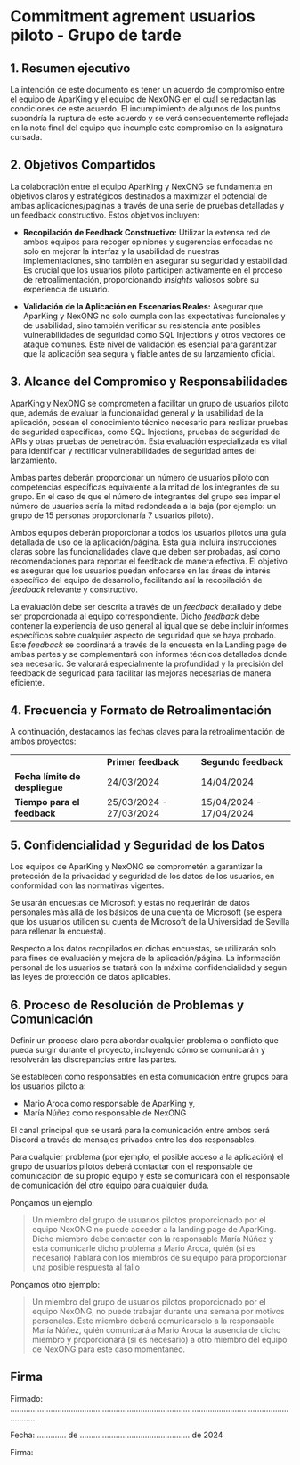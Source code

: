# Commitment agrement usuarios piloto - Grupo de tarde

## 1. Resumen ejecutivo

La intención de este documento es tener un acuerdo de compromiso entre el equipo de AparKing y el equipo de NexONG en el cuál se redactan las condiciones de este acuerdo. 
El incumplimiento de algunos de los puntos supondría la ruptura de este acuerdo y se verá consecuentemente reflejada en la nota final del equipo que incumple este compromiso en la asignatura cursada.


## 2. Objetivos Compartidos

La colaboración entre el equipo AparKing y NexONG se fundamenta en objetivos claros y estratégicos destinados a maximizar el potencial de ambas aplicaciones/páginas a través de una serie de pruebas detalladas y un feedback constructivo. 
Estos objetivos incluyen:

- **Recopilación de Feedback Constructivo:** Utilizar la extensa red de ambos equipos para recoger opiniones y sugerencias enfocadas no solo en mejorar la interfaz y la usabilidad de nuestras implementaciones, sino también en asegurar su seguridad y estabilidad. Es crucial que los usuarios piloto participen activamente en el proceso de retroalimentación, proporcionando *insights* valiosos sobre su experiencia de usuario.

- **Validación de la Aplicación en Escenarios Reales:** Asegurar que AparKing y NexONG no solo cumpla con las expectativas funcionales y de usabilidad, sino también verificar su resistencia ante posibles vulnerabilidades de seguridad como SQL Injections y otros vectores de ataque comunes. Este nivel de validación es esencial para garantizar que la aplicación sea segura y fiable antes de su lanzamiento oficial.


## 3. Alcance del Compromiso y Responsabilidades

AparKing y NexONG se comprometen a facilitar un grupo de usuarios piloto que, además de evaluar la funcionalidad general y la usabilidad de la aplicación, posean el conocimiento técnico necesario para realizar pruebas de seguridad específicas, como SQL Injections, pruebas de seguridad de APIs y otras pruebas de penetración. Esta evaluación especializada es vital para identificar y rectificar vulnerabilidades de seguridad antes del lanzamiento.

Ambas partes deberán proporcionar un número de usuarios piloto con competencias específicas equivalente a la mitad de los integrantes de su grupo. En el caso de que el número de integrantes del grupo sea impar el número de usuarios sería la mitad redondeada a la baja (por ejemplo: un grupo de 15 personas proporcionaría 7 usuarios piloto).

Ambos equipos deberán proporcionar a todos los usuarios pilotos una guía detallada de uso de la aplicación/página. Esta guía incluirá instrucciones claras sobre las funcionalidades clave que deben ser probadas, así como recomendaciones para reportar el feedback de manera efectiva. El objetivo es asegurar que los usuarios puedan enfocarse en las áreas de interés específico del equipo de desarrollo, facilitando así la recopilación de *feedback* relevante y constructivo.

La evaluación debe ser descrita a través de un *feedback* detallado y debe ser proporcionada al equipo correspondiente. Dicho *feedback* debe contener la experiencia de uso general al igual que se debe incluir informes específicos sobre cualquier aspecto de seguridad que se haya probado. Este *feedback* se coordinará a través de la encuesta en la Landing page de ambas partes y se complementará con informes técnicos detallados donde sea necesario. Se valorará especialmente la profundidad y la precisión del feedback de seguridad para facilitar las mejoras necesarias de manera eficiente.


## 4. Frecuencia y Formato de Retroalimentación

A continuación, destacamos las fechas claves para la retroalimentación de ambos proyectos:

<table>
  <tr>
    <td></td>
    <td><strong>Primer feedback</strong></td>
    <td><strong>Segundo feedback</strong></td>
  </tr>
  <tr>
    <td><strong>Fecha límite de despliegue</strong></td>
    <td>24/03/2024</td>
    <td>14/04/2024</td>
  </tr>
  <tr>
    <td><strong>Tiempo para el feedback</strong></td>
    <td>25/03/2024 - 27/03/2024</td>
    <td>15/04/2024 - 17/04/2024</td>
  </tr>
</table>


## 5. Confidencialidad y Seguridad de los Datos

Los equipos de AparKing y NexONG se comprometén a garantizar la protección de la privacidad y seguridad de los datos de los usuarios, en conformidad con las normativas vigentes. 

Se usarán encuestas de Microsoft y estás no requerirán de datos personales más allá de los básicos de una cuenta de Microsoft (se espera que los usuarios utilicen su cuenta de Microsoft de la Universidad de Sevilla para rellenar la encuesta).

Respecto a los datos recopilados en dichas encuestas, se utilizarán solo para fines de evaluación y mejora de la aplicación/página. La información personal de los usuarios se tratará con la máxima confidencialidad y según las leyes de protección de datos aplicables.



## 6. Proceso de Resolución de Problemas y Comunicación

Definir un proceso claro para abordar cualquier problema o conflicto que pueda surgir durante el proyecto, incluyendo cómo se comunicarán y resolverán las discrepancias entre las partes.

Se establecen como responsables en esta comunicación entre grupos para los usuarios piloto a: 
- Mario Aroca como responsable de AparKing y,
- María Núñez como responsable de NexONG

El canal principal que se usará para la comunicación entre ambos será Discord a través de mensajes privados entre los dos responsables.

Para cualquier problema (por ejemplo, el posible acceso a la aplicación) el grupo de usuarios pilotos deberá contactar con el responsable de comunicación de su propio equipo y este se comunicará con el responsable de comunicación del otro equipo para cualquier duda.

Pongamos un ejemplo:
 
> Un miembro del grupo de usuarios pilotos proporcionado por el equipo NexONG no puede acceder a la landing page de AparKing. Dicho miembro debe contactar con la responsable María Núñez y esta comunicarle dicho problema a Mario Aroca, quién (si es necesario) hablará con los miembros de su equipo para proporcionar una posible respuesta al fallo

Pongamos otro ejemplo:
> Un miembro del grupo de usuarios pilotos proporcionado por el equipo NexONG, no puede trabajar durante una semana por motivos personales. Este miembro deberá comunicarselo a la responsable María Núñez, quién comunicará a Mario Aroca la ausencia de dicho miembro y proporcionará (si es necesario) a otro miembro del equipo de NexONG para este caso momentaneo.


## Firma

Firmado:  ........................................................................................................................................

Fecha:    ............. de ................................................. de 2024

Firma:


</br>

</br>

